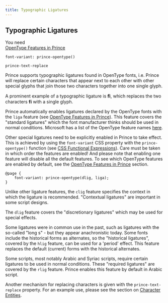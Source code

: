 ```yaml
---
title: Typographic Ligatures
---
```


Typographic Ligatures
---------------------

You need  
[OpenType Features in Prince](fonts.html#opentype-features)

`font-variant: prince-opentype()`

`prince-text-replace`

Prince supports typographic ligatures found in OpenType fonts, i.e. Prince will replace certain characters that appear next to each other with other special glyphs that join those two characters together into one single glyph.

A prominent example of a typographic ligature is **ﬁ**, which replaces the two characters **<span>f</span><span>i</span>** with a single glyph.

Prince automatically enables ligatures declared by the OpenType fonts with the `liga` feature (see [OpenType Features in Prince](fonts.html#opentype-features)). This feature covers the "standard ligatures" which the font manufacturer thinks should be used in normal conditions. Microsoft has a list of the OpenType feature names [here](https://www.microsoft.com/typography/otspec/featurelist.htm).

Other special ligatures need to be explicitly enabled in Prince to take effect. This is achieved by using the `font-variant` CSS property with the `prince-opentype()` function (see [CSS Functional Expressions](doc-refs.html#css-functions)). Care must be taken in which order the features are enabled! And please note that enabling one feature will disable all the default features. To see which OpenType features are enabled by default, see the [OpenType Features in Prince](fonts.html#opentype-features) section.


    @page {
        font-variant: prince-opentype(dlig, liga);
    }

Unlike other ligature features, the `clig` feature specifies the context in which the ligature is recommended. "Contextual ligatures" are important in some script designs.

The `dlig` feature covers the "discretionary ligatures" which may be used for special effects.

Some ligatures were in common use in the past, such as ligatures with the so-called "long s" - but they appear anachronistic today. Some fonts include the historical forms as alternates, so the "historical ligatures", covered by the `hlig` feature, can be used for a 'period' effect. This feature replaces the default (current) forms with the historical alternates.

Some scripts, most notably Arabic and Syriac scripts, require certain ligatures to be used in normal conditions. These "required ligatures" are covered by the `rlig` feature. Prince enables this feature by default in Arabic script.

Another mechanism for replacing characters is given with the `prince-text-replace` property. For an example use, please see the section on [Character Entities](doc-refs.html#characters).

